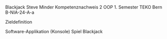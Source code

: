 ﻿Blackjack Steve Minder
Kompetenznachweis 2 OOP 1. Semester TEKO Bern B-NIA-24-A-a

Zieldefinition

Software-Applikation (Konsole) Spiel Blackjack